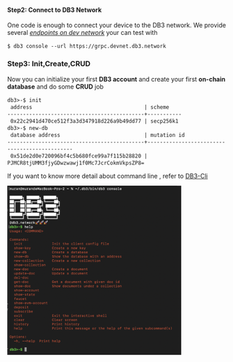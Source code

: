 #### Step2: Connect to DB3 Network

One code is enough to connect your device to the DB3 network.
We provide several _[endpoints on dev network](./node/community_node.md)_ your can test with

```
$ db3 console --url https://grpc.devnet.db3.network
```

### Step3: Init,Create,CRUD

Now you can initialize your first **DB3 account** and create your first **on-chain database** and do some **CRUD** job

```
db3>-$ init
 address                                    | scheme
--------------------------------------------+-----------
 0x22c2941d470ce512f3a3d347918d226a9b49dd77 | secp256k1
db3>-$ new-db
 database address                           | mutation id
--------------------------------------------+----------------------------------------------
 0x51de2d0e720096bf4c5b680fce99a7f115b28820 | PJMCR8tjUMM3fjyGDwzwawj1f0Mc7JcrCokmVkpsZP8=
```

If you want to know more detail about command line , refer to [DB3-Cli](./docs/)

<p align="left">
 <img width="400px" src="../../images/db3-console.png" align="center"/>    
</p>
